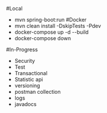 #Local
- mvn spring-boot:run
#Docker
- mvn clean install -DskipTests -Pdev
- docker-compose up -d --build
- docker-compose down




#In-Progress
- Security
- Test
- Transactional
- Statistic api
- versioning
- postman collection
- logs
- javadocs
